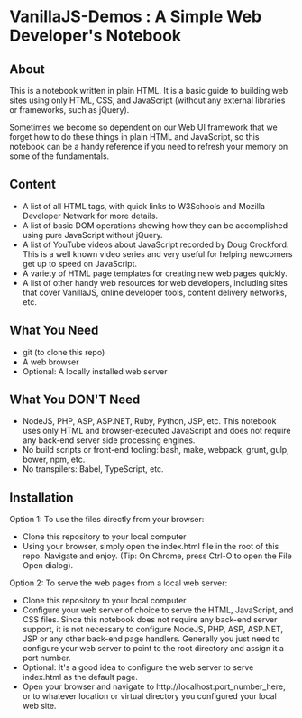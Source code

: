 # VanillaJS-Demos : A Simple Web Developer's Notebook

About
-----

This is a notebook written in plain HTML. It is a basic guide to building web sites using only HTML, CSS,
and JavaScript (without any external libraries or frameworks, such as jQuery).

Sometimes we become so dependent on our Web UI framework that we forget how to do these things in plain HTML and
JavaScript, so this notebook can be a handy reference if you need to refresh your memory on some of the fundamentals.

Content
-------

* A list of all HTML tags, with quick links to W3Schools and Mozilla Developer Network for more details.
* A list of basic DOM operations showing how they can be accomplished using pure JavaScript without jQuery.
* A list of YouTube videos about JavaScript recorded by Doug Crockford. This is a well known video series and very
  useful for helping newcomers get up to speed on JavaScript.
* A variety of HTML page templates for creating new web pages quickly.  
* A list of other handy web resources for web developers, including sites that cover VanillaJS, online developer tools,
  content delivery networks, etc.
  
What You Need
-------------
* git (to clone this repo)
* A web browser
* Optional: A locally installed web server

What You DON'T Need
-------------------
* NodeJS, PHP, ASP, ASP.NET, Ruby, Python, JSP, etc. This notebook uses only HTML and browser-executed JavaScript and
  does not require any back-end server side processing engines.
* No build scripts or front-end tooling: bash, make, webpack, grunt, gulp, bower, npm, etc.
* No transpilers: Babel, TypeScript, etc.
  
Installation
------------

Option 1: To use the files directly from your browser:

* Clone this repository to your local computer
* Using your browser, simply open the index.html file in the root of this repo. Navigate and enjoy. (Tip: On Chrome, press Ctrl-O to open the File Open dialog).

Option 2: To serve the web pages from a local web server:

* Clone this repository to your local computer
* Configure your web server of choice to serve the HTML, JavaScript, and CSS files. Since this notebook does not require any
  back-end server support, it is not necessary to configure NodeJS, PHP, ASP, ASP.NET, JSP or any other back-end page handlers.
  Generally you just need to configure your web server to point to the root directory and assign it a port number.
* Optional: It's a good idea to configure the web server to serve index.html as the default page.  
* Open your browser and navigate to http://localhost:port_number_here, or to whatever location or virtual directory you configured
  your local web site.  

